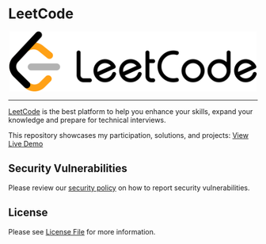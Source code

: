# LeetCode

<div align="center">
    <img src="https://raw.githubusercontent.com/Zyphaex/leetcode/main/leetcode/leetcode.png" alt="LeetCode" width="500">
</div>

---

[LeetCode](https://leetcode.com/) is the best platform to help you enhance your skills, expand your knowledge and prepare for technical interviews.

This repository showcases my participation, solutions, and projects:
[View Live Demo](https://hillier.uk/leetcode/)

## Security Vulnerabilities

Please review our [security policy](https://github.com/Zyphaex/leetcode/security/policy) on how to report security vulnerabilities.

## License

Please see [License File](https://github.com/Zyphaex/leetcode/blob/main/LICENSE) for more information.
